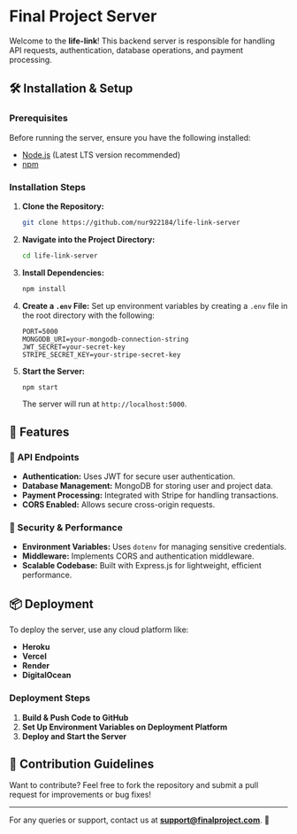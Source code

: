 # Final Project Server

Welcome to the **life-link**! This backend server is responsible for handling API requests, authentication, database operations, and payment processing.

## 🛠️ Installation & Setup

### Prerequisites
Before running the server, ensure you have the following installed:
- [Node.js](https://nodejs.org/) (Latest LTS version recommended)
- [npm](https://www.npmjs.com/)

### Installation Steps
1. **Clone the Repository:**
   ```sh
   git clone https://github.com/nur922184/life-link-server
   ```
2. **Navigate into the Project Directory:**
   ```sh
   cd life-link-server
   ```
3. **Install Dependencies:**
   ```sh
   npm install
   ```
4. **Create a `.env` File:**
   Set up environment variables by creating a `.env` file in the root directory with the following:
   ```env
   PORT=5000
   MONGODB_URI=your-mongodb-connection-string
   JWT_SECRET=your-secret-key
   STRIPE_SECRET_KEY=your-stripe-secret-key
   ```
5. **Start the Server:**
   ```sh
   npm start
   ```
   The server will run at `http://localhost:5000`.

## 📌 Features

### 🔹 API Endpoints
- **Authentication:** Uses JWT for secure user authentication.
- **Database Management:** MongoDB for storing user and project data.
- **Payment Processing:** Integrated with Stripe for handling transactions.
- **CORS Enabled:** Allows secure cross-origin requests.

### 🔐 Security & Performance
- **Environment Variables:** Uses `dotenv` for managing sensitive credentials.
- **Middleware:** Implements CORS and authentication middleware.
- **Scalable Codebase:** Built with Express.js for lightweight, efficient performance.

## 📦 Deployment
To deploy the server, use any cloud platform like:
- **Heroku**
- **Vercel**
- **Render**
- **DigitalOcean**

### Deployment Steps
1. **Build & Push Code to GitHub**
2. **Set Up Environment Variables on Deployment Platform**
3. **Deploy and Start the Server**

## 🤝 Contribution Guidelines
Want to contribute? Feel free to fork the repository and submit a pull request for improvements or bug fixes!

---
For any queries or support, contact us at **support@finalproject.com**. 🚀

